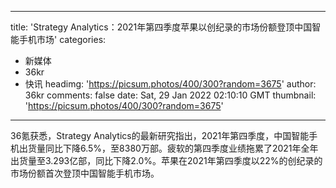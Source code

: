 
---
title: 'Strategy Analytics：2021年第四季度苹果以创纪录的市场份额登顶中国智能手机市场'
categories: 
 - 新媒体
 - 36kr
 - 快讯
headimg: 'https://picsum.photos/400/300?random=3675'
author: 36kr
comments: false
date: Sat, 29 Jan 2022 02:10:10 GMT
thumbnail: 'https://picsum.photos/400/300?random=3675'
---

<div>   
36氪获悉，Strategy Analytics的最新研究指出，2021年第四季度，中国智能手机出货量同比下降6.5%，至8380万部。疲软的第四季度业绩拖累了2021年全年出货量至3.293亿部，同比下降2.0%。苹果在2021年第四季度以22%的创纪录的市场份额首次登顶中国智能手机市场。  
</div>
            